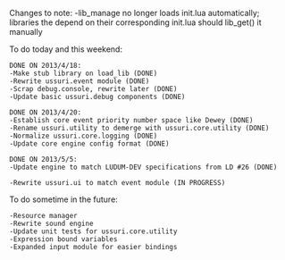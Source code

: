 Changes to note:
	-lib_manage no longer loads init.lua automatically; libraries the depend on their corresponding init.lua should lib_get() it manually

To do today and this weekend:

	DONE ON 2013/4/18:
	-Make stub library on load_lib (DONE)
	-Rewrite ussuri.event module (DONE)
	-Scrap debug.console, rewrite later (DONE)
	-Update basic ussuri.debug components (DONE)

	DONE ON 2013/4/20:
	-Establish core event priority number space like Dewey (DONE)
	-Rename ussuri.utility to demerge with ussuri.core.utility (DONE)
	-Normalize ussuri.core.logging (DONE)
	-Update core engine config format (DONE)

	DONE ON 2013/5/5:
	-Update engine to match LUDUM-DEV specifications from LD #26 (DONE)

	-Rewrite ussuri.ui to match event module (IN PROGRESS)

To do sometime in the future:

	-Resource manager
	-Rewrite sound engine
	-Update unit tests for ussuri.core.utility
	-Expression bound variables
	-Expanded input module for easier bindings